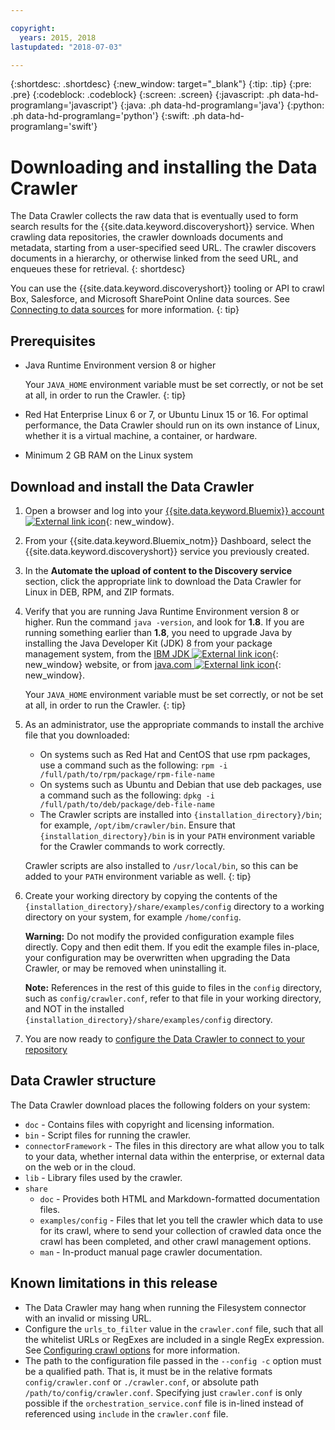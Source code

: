 ```yaml
---

copyright:
  years: 2015, 2018
lastupdated: "2018-07-03"

---
```


{:shortdesc: .shortdesc}
{:new_window: target="_blank"}
{:tip: .tip}
{:pre: .pre}
{:codeblock: .codeblock}
{:screen: .screen}
{:javascript: .ph data-hd-programlang='javascript'}
{:java: .ph data-hd-programlang='java'}
{:python: .ph data-hd-programlang='python'}
{:swift: .ph data-hd-programlang='swift'}

# Downloading and installing the Data Crawler

The Data Crawler collects the raw data that is eventually used to form search results for the {{site.data.keyword.discoveryshort}} service. When crawling data repositories, the crawler downloads documents and metadata, starting from a user-specified seed URL. The crawler discovers documents in a hierarchy, or otherwise linked from the seed URL, and enqueues these for retrieval.
{: shortdesc}

You can use the {{site.data.keyword.discoveryshort}} tooling or API to crawl Box, Salesforce, and Microsoft SharePoint Online data sources. See [Connecting to data sources](/docs/services/discovery/connect.html) for more information.
{: tip}

## Prerequisites

-   Java Runtime Environment version 8 or higher

    Your `JAVA_HOME` environment variable must be set correctly, or not be set at all, in order to run the Crawler.
    {: tip}
-   Red Hat Enterprise Linux 6 or 7, or Ubuntu Linux 15 or 16. For optimal performance, the Data Crawler should run on its own instance of Linux, whether it is a virtual machine, a container, or hardware.

-   Minimum 2 GB RAM on the Linux system

## Download and install the Data Crawler

1.  Open a browser and log into your [{{site.data.keyword.Bluemix}} account ![External link icon](../../icons/launch-glyph.svg "External link icon")](https://console.ng.bluemix.net){: new_window}.

1.  From your {{site.data.keyword.Bluemix_notm}} Dashboard, select the {{site.data.keyword.discoveryshort}} service you previously created.

1.  In the **Automate the upload of content to the Discovery service** section, click the appropriate link to download the Data Crawler for Linux in DEB, RPM, and ZIP formats.

1.  Verify that you are running Java Runtime Environment version 8 or higher. Run the command `java -version`, and look for **1.8**. If you are running something earlier than **1.8**, you need to upgrade Java by installing the Java Developer Kit (JDK) 8 from your package management system, from the [IBM JDK ![External link icon](../../icons/launch-glyph.svg "External link icon")](https://www.ibm.com/developerworks/java/jdk/){: new_window} website, or from [java.com ![External link icon](../../icons/launch-glyph.svg "External link icon")](http://www.java.com){: new_window}.

    Your `JAVA_HOME` environment variable must be set correctly, or not be set at all, in order to run the Crawler.
    {: tip}

1.  As an administrator, use the appropriate commands to install the archive file that you downloaded:

    -   On systems such as Red Hat and CentOS that use rpm packages, use a command such as the following: `rpm -i /full/path/to/rpm/package/rpm-file-name`
    -   On systems such as Ubuntu and Debian that use deb packages, use a command such as the following: `dpkg -i /full/path/to/deb/package/deb-file-name`
    -   The Crawler scripts are installed into `{installation_directory}/bin`; for example, `/opt/ibm/crawler/bin`. Ensure that `{installation_directory}/bin` is in your `PATH` environment variable for the Crawler commands to work correctly.

    Crawler scripts are also installed to `/usr/local/bin`, so this can be added to your `PATH` environment variable as well.
    {: tip}
1.  Create your working directory by copying the contents of the `{installation_directory}/share/examples/config` directory to a working directory on your system, for example `/home/config`.

    **Warning:** Do not modify the provided configuration example files directly. Copy and then edit them. If you edit the example files in-place, your configuration may be overwritten when upgrading the Data Crawler, or may be removed when uninstalling it.

    **Note:** References in the rest of this guide to files in the `config` directory, such as `config/crawler.conf`, refer to that file in your working directory, and NOT in the installed `{installation_directory}/share/examples/config` directory.

1.  You are now ready to [configure the Data Crawler to connect to your repository](/docs/services/discovery/data-crawler-seeds.html)

## Data Crawler structure

The Data Crawler download places the following folders on your system:

-   `doc` - Contains files with copyright and licensing information.
-   `bin` - Script files for running the crawler.
-   `connectorFramework` - The files in this directory are what allow you to talk to your data, whether internal data within the enterprise, or external data on the web or in the cloud.
-   `lib` - Library files used by the crawler.
-   `share`
    -   `doc` - Provides both HTML and Markdown-formatted documentation files.
    -   `examples/config` - Files that let you tell the crawler which data to use for its crawl, where to send your collection of crawled data once the crawl has been completed, and other crawl management options.
    -   `man` - In-product manual page crawler documentation.

## Known limitations in this release

-   The Data Crawler may hang when running the Filesystem connector with an invalid or missing URL.
-   Configure the `urls_to_filter` value in the `crawler.conf` file, such that all the whitelist URLs or RegExes are included in a single RegEx expression. See [Configuring crawl options](/docs/services/discovery/data-crawler-discovery.html#configuring-crawl-options) for more information.
-   The path to the configuration file passed in the `--config -c` option must be a qualified path. That is, it must be in the relative formats `config/crawler.conf` or `./crawler.conf`, or absolute path `/path/to/config/crawler.conf`. Specifying just `crawler.conf` is only possible if the `orchestration_service.conf` file is in-lined instead of referenced using `include` in the `crawler.conf` file.
